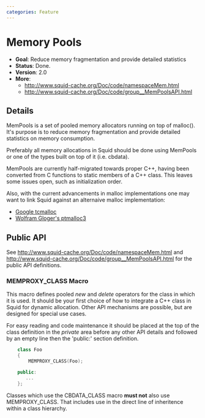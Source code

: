 ```yaml
---
categories: Feature
---
```

# Memory Pools

- **Goal**: Reduce memory fragmentation and provide detailed
    statistics
- **Status**: Done.
- **Version**: 2.0
- **More**:
    - <http://www.squid-cache.org/Doc/code/namespaceMem.html>
    - <http://www.squid-cache.org/Doc/code/group__MemPoolsAPI.html>

## Details

MemPools is a set of pooled memory allocators running on top of
malloc(). It's purpose is to reduce memory fragmentation and provide
detailed statistics on memory consumption.

Preferably all memory allocations in Squid should be done using MemPools
or one of the types built on top of it (i.e. cbdata).

MemPools are currently half-migrated towards proper C++, having been
converted from C functions to static members of a C++ class. This leaves
some issues open, such as initialization order.

Also, with the current advancements in malloc implementations one may
want to link Squid against an alternaive malloc implementation:

- [Google tcmalloc](https://github.com/google/tcmalloc)
- [Wolfram Gloger's ptmalloc3](http://www.malloc.de/en/)

## Public API

See <http://www.squid-cache.org/Doc/code/namespaceMem.html> and
<http://www.squid-cache.org/Doc/code/group__MemPoolsAPI.html> for the
public API definitions.

### MEMPROXY_CLASS Macro

This macro defines pooled *new* and *delete* operators for the class in
which it is used. It should be your first choice of how to integrate a
C++ class in Squid for dynamic allocation. Other API mechanisms are
possible, but are designed for special use cases.

For easy reading and code maintenance it should be placed at the top of
the class definition in the *private* area before any other API details
and followed by an empty line then the 'public:' section definition.

```c++
    class Foo
    {
        MEMPROXY_CLASS(Foo);

    public:
       ...
    };
```

Classes which use the CBDATA_CLASS macro **must not** also use
MEMPROXY_CLASS. That includes use in the direct line of inheritence
within a class hierarchy.
